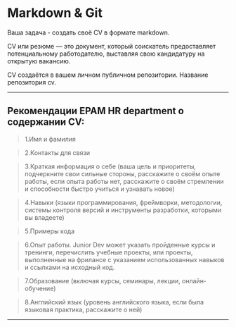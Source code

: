 #  Markdown & Git
 Ваша задача - создать своё CV в формате markdown.

CV или резюме — это документ, который соискатель предоставляет потенциальному работодателю, выставляя свою кандидатуру на открытую вакансию.   

CV создаётся в вашем личном публичном репозитории. Название репозитория cv.  

*****

## Рекомендации EPAM HR department о содержании CV:
> 1.Имя и фамилия

> 2.Контакты для связи

> 3.Краткая информация о себе (ваша цель и приоритеты, подчеркните свои сильные стороны, расскажите о своём опыте работы, если опыта работы нет, расскажите о своём стремлении и способности быстро учиться и узнавать новое)

>4.Навыки (языки программирования, фреймворки, методологии, системы контроля версий и инструменты разработки, которыми вы владеете)

>5.Примеры кода

>6.Опыт работы. Junior Dev может указать пройденные курсы и тренинги, перечислить учебные проекты, или проекты, выполненные на фрилансе с указанием использованных навыков и ссылками на исходный код.

>7.Образование (включая курсы, семинары, лекции, онлайн-обучение)

>8.Английский язык (уровень английского языка, если была языковая практика, расскажите о ней)
*****

